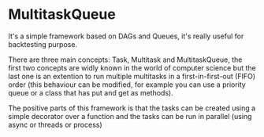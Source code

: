 # MultitaskQueue
It's a simple framework based on DAGs and Queues, it's really useful for backtesting purpose.

There are three main concepts: Task, Multitask and MultitaskQueue, the first two concepts are widly known in the world of computer science but the last one is an extention to run multiple multitasks in a first-in-first-out (FIFO) order (this behaviour can be modified, for example you can use a priority queue or a class that has put and get as methods).

The positive parts of this framework is that the tasks can be created using a simple decorator over a function and the tasks can be run in parallel (using async or threads or process)


